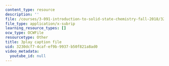 ```yaml
---
content_type: resource
description: ''
file: /courses/3-091-introduction-to-solid-state-chemistry-fall-2018/3230dcf74cafef9b9937b50f821a8ad0_9SvAZgd0J_A.srt
file_type: application/x-subrip
learning_resource_types: []
ocw_type: OCWFile
resourcetype: Other
title: 3play caption file
uid: 3230dcf7-4caf-ef9b-9937-b50f821a8ad0
video_metadata:
  youtube_id: null
---
```

